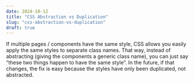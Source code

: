 ```yaml
---
date: 2024-10-12
title: "CSS Abstraction vs Duplication"
slug: "css-abstraction-vs-duplication"
draft: true
---
```


If multiple pages / components have the same style, CSS allows you easily apply the same styles to separate class names.
That way, instead of abstracting (giving the components a generic class name), you can just say “these two things happen to have the same style”.
In the future, if that changes, the fix is easy because the styles have only been duplicated, not abstracted.

